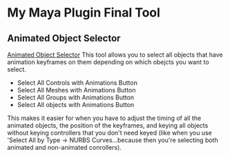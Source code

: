 # My Maya Plugin Final Tool

## Animated Object Selector

[Animated Object Selector](./src/TDFinalTool.py)
This tool allows you to select all objects that have animation keyframes on them depending on which obejcts you want to select.

* Select All Controls with Animations Button
* Select All Meshes with Animations Button
* Select All Groups with Animations Button
* Select All objects with Animations Button

This makes it easier for when you have to adjust the timing of all the animated objects, the position of the keyframes, and keying all objects without keying controllers that you don't need keyed (like when you use 'Select All by Type -> NURBS Curves...because then you're selecting both animated and non-animated conrollers).

